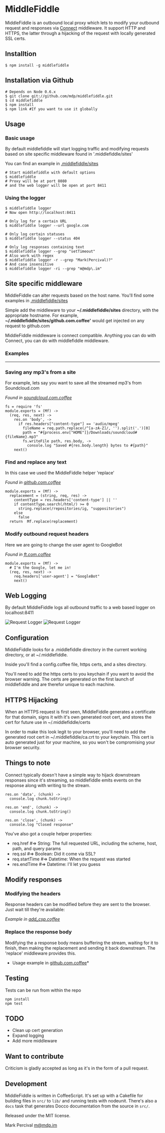 # MiddleFiddle

MiddleFiddle is an outbound local proxy which lets to modify your outbound request and responses
via [Connect](http://senchalabs.github.com/connect/) middleware. It support HTTP and HTTPS, the
latter through a hijacking of the request with locally generated SSL certs.

## Installtion

    $ npm install -g middlefiddle

## Installation via Github

    # Depends on Node 0.6.x
    $ git clone git://github.com/mdp/middlefiddle.git
    $ cd middlefiddle
    $ npm install
    $ npm link #If you want to use it globally

## Usage

### Basic usage

By default middlefiddle will start logging traffic and modifying
requests based on site specific middleware found in '.middlefiddle/sites'

You can find an example in 
[.middlefiddle/sites](https://github.com/mdp/middlefiddle/tree/master/.middlefiddle/sites)

    # Start middlefiddle with default options
    $ middlefiddle
    # Proxy will be at port 8080
    # and the web logger will be open at port 8411

### Using the logger

    $ middlefiddle logger
    # Now open http://localhost:8411

    # Only log for a certain URL
    $ middlefiddle logger --url google.com

    # Only log certain statuses
    $ middlefiddle logger --status 404

    # Only log responses containing text
    $ middlefiddle logger --grep "setTimeout"
    # Also work with regex
    $ middlefiddle logger -r --grep "Mark(Percival)?"
    # And case insensitive
    $ middlefiddle logger -ri --grep "m@mdp\.im"

## Site specific middleware

MiddleFiddle can alter requests based on the host name. You'll find some examples in
[.middlefiddle/sites](https://github.com/mdp/middlefiddle/tree/master/.middlefiddle/sites)

Simple add the middleware to your __~/.middlefiddle/sites__ directory, with
the appropriate hostname. For example, __~/.middlefiddle/sites/github.com.coffee'__
would get injected on any request to github.com 

MiddleFiddle middleware is connect compatible. Anything you can do with
Connect, you can do with middlefiddle middleware.

### Examples
----

### Saving any mp3's from a site

For example, lets say you want to save all the streamed mp3's from
Soundcloud.com

*Found in [soundcloud.com.coffee](https://github.com/mdp/middlefiddle/tree/master/.middlefiddle/sites/soundcloud.com.coffee)*

    fs = require 'fs'
    module.exports = (Mf) ->
      (req, res, next) ->
        res.on 'body', ->
          if res.headers["content-type"] == 'audio/mpeg'
            fileName = req.path.replace(/^[a-zA-Z]/, '').split('.')[0]
            path = "#{process.env["HOME"]}/Downloads/soundcloud#{fileName}.mp3"
            fs.writeFile path, res.body, ->
              console.log "Saved #{res.body.length} bytes to #{path}"
        next()

### Find and replace any text

In this case we used the MiddleFiddle helper 'replace'

*Found in [github.com.coffee](https://github.com/mdp/middlefiddle/tree/master/.middlefiddle/sites/github.com.coffee)*

    module.exports = (Mf) ->
      replacement = (string, req, res) ->
        contentType = res.headers['content-type'] || ''
        if contentType.search(/html/) >= 0
          string.replace(/repositories/ig, "suppositories")
        else
          false
      return  Mf.replace(replacement)

### Modify outbound request headers

Here we are going to change the user agent to GoogleBot

*Found in [ft.com.coffee](https://github.com/mdp/middlefiddle/tree/master/.middlefiddle/sites/ft.com.coffee)*

    module.exports = (Mf) ->
      # I'm the Google, let me in!
      (req, res, next) ->
        req.headers['user-agent'] = "GoogleBot"
        next()

## Web Logging

By default MiddleFiddle logs all outbound traffic to a web based logger on localhost:8411

![Request Logger](http://mdp.github.com/middlefiddle/images/RequestLogger.jpg)
![Request Logger](http://mdp.github.com/middlefiddle/images/RequestDetails.jpg)


## Configuration

MiddleFiddle looks for a .middlefiddle directory in the current working directory, or at ~/.middlefiddle.

Inside you'll find a config.coffee file, https certs, and a sites directory.

You'll need to add the https certs to you keychain if you want to avoid
the browser warning. The certs are generated on the first launch of
middlefiddle and are therefor unique to each machine.


## HTTPS Hijacking

When an HTTPS request is first seen, MiddleFiddle generates a certificate for that domain, signs
it with it's own generated root cert, and stores the cert for future use in
~/.middlefiddle/certs

In order to make this look legit to your browser, you'll need to add the generated
root cert in ~/.middlefiddle/ca.crt to your keychain. This cert is auto generated
just for your machine, so you won't be compromising your browser security.

## Things to note

Connect typically doesn't have a simple way to hijack downstream responses since it's streaming, so
middlefiddle emits events on the response along with writing to the stream.

    res.on 'data', (chunk) ->
      console.log chunk.toString()

    res.on 'end', (chunk) ->
      console.log chunk.toString()

    res.on 'close', (chunk) ->
      console.log "Closed response"

You've also got a couple helper properties:

- req.href #=> String: The full requested URL, including the scheme,
  host, path, and query params
- req.ssl #=> Boolean: Did it come via SSL?
- req.startTime #=> Datetime: When the request was started
- res.endTime #=> Datetime: I'll let you guess

## Modify responses

### Modifying the headers

Response headers can be modified before they are sent to the browser.
Just wait till they're available:

*Example in [add_csp.coffee](https://github.com/mdp/middlefiddle/tree/master/.middlefiddle/fiddles/add_csp.coffee)*

### Replace the response body

Modifying the a response body means buffering the stream,
waiting for it to finish, then making the replacement and sending it
back downstream. The 'replace' middleware provides this.

* Usage example in [github.com.coffee](https://github.com/mdp/middlefiddle/tree/master/.middlefiddle/sites/github.com.coffee)*

## Testing

Tests can be run from within the repo

    npm install
    npm test

## TODO

- Clean up cert generation
- Expand logging
- Add more middleware

## Want to contribute

Criticism is gladly accepted as long as it's in the form of a pull request.

## Development

MiddleFiddle is written in CoffeeScript. It's set
up with a Cakefile for building files in `src/` to `lib/` and running
tests with nodeunit. There's also a `docs` task that generates Docco
documentation from the source in `src/`.

Released under the MIT license.

Mark Percival <m@mdp.im>
